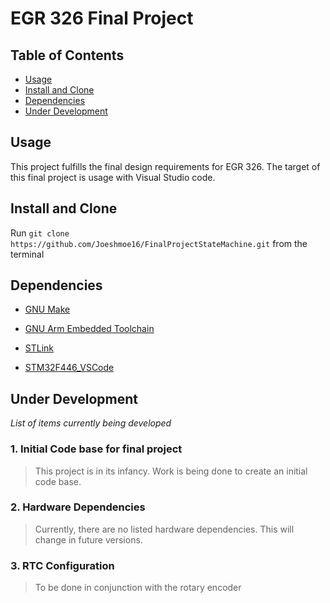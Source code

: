 # EGR 326 Final Project

## Table of Contents
- [Usage](#usage)
- [Install and Clone](#install-and-clone)
- [Dependencies](#dependencies)
- [Under Development](#under-development)

## Usage
This project fulfills the final design requirements for EGR 326. The target of this final project is usage with Visual Studio code.

## Install and Clone
Run `git clone https://github.com/Joeshmoe16/FinalProjectStateMachine.git` from the terminal



## Dependencies
- [GNU Make](https://www.gnu.org/software/make/)

- [GNU Arm Embedded Toolchain](https://developer.arm.com/downloads/-/gnu-rm)

- [STLink](https://github.com/stlink-org/stlink)

- [STM32F446_VSCode](https://github.com/jakeclarey/STM32F446_VSCode.git)


## Under Development
*List of items currently being developed*
### **1.** Initial Code base for final project

>This project is in its infancy. Work is being done to create an initial code base.

### **2.** Hardware Dependencies
>Currently, there are no listed hardware dependencies. This will change in future versions.

### **3.** RTC Configuration
>To be done in conjunction with the rotary encoder


 